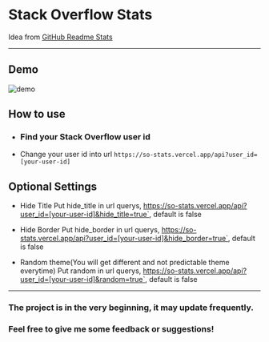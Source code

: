 # Stack Overflow Stats

Idea from
[GitHub Readme Stats](https://github.com/anuraghazra/github-readme-stats)

---

## Demo

![demo](https://so-stats.vercel.app/api/test)

## How to use

- ### Find your Stack Overflow user id
- Change your user id into url
  `https://so-stats.vercel.app/api?user_id=[your-user-id]`

## Optional Settings

- Hide Title Put hide_title in url querys,
  https://so-stats.vercel.app/api?user_id=[your-user-id]&hide_title=true`,
  default is false

- Hide Border Put hide_border in url querys,
  https://so-stats.vercel.app/api?user_id=[your-user-id]&hide_border=true`,
  default is false

- Random theme(You will get different and not predictable theme everytime) Put
  random in url querys,
  https://so-stats.vercel.app/api?user_id=[your-user-id]&random=true`, default
  is false

---

### The project is in the very beginning, it may update frequently.

### Feel free to give me some feedback or suggestions!
